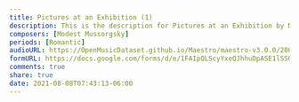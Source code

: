 ```yaml
---
title: Pictures at an Exhibition (1)
description: This is the description for Pictures at an Exhibition by Modest Mussorgsky
composers: [Modest Mussorgsky]
periods: [Romantic]
audioURL: https://OpenMusicDataset.github.io/Maestro/maestro-v3.0.0/2004/MIDI-Unprocessed_XP_03_R1_2004_01-02_ORIG_MID--AUDIO_03_R1_2004_02_Track02_wav.midi
formURL: https://docs.google.com/forms/d/e/1FAIpQLScyYxeQJhhuDpASE1lSSGqTUB39_OMMPo65DKccSb-kJlt9kA/viewform
comments: true
share: true
date: 2021-08-08T07:43:13-06:00
---
```

